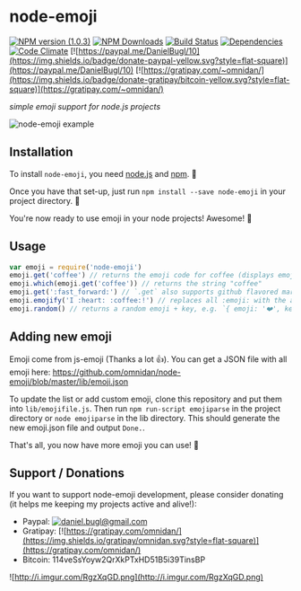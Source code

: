 # node-emoji

[![NPM version (1.0.3)](https://img.shields.io/npm/v/node-emoji.svg?style=flat-square)](https://www.npmjs.com/package/node-emoji) [![NPM Downloads](https://img.shields.io/npm/dm/node-emoji.svg?style=flat-square)](https://www.npmjs.com/package/node-emoji) [![Build Status](https://img.shields.io/travis/omnidan/node-emoji/master.svg?style=flat-square)](https://travis-ci.org/omnidan/node-emoji) [![Dependencies](https://img.shields.io/david/omnidan/node-emoji.svg?style=flat-square)](https://david-dm.org/omnidan/node-emoji) [![Code Climate](https://img.shields.io/codeclimate/github/omnidan/node-emoji.svg?style=flat-square)](https://codeclimate.com/github/omnidan/node-emoji) [![https://paypal.me/DanielBugl/10](https://img.shields.io/badge/donate-paypal-yellow.svg?style=flat-square)](https://paypal.me/DanielBugl/10) [![https://gratipay.com/~omnidan/](https://img.shields.io/badge/donate-gratipay/bitcoin-yellow.svg?style=flat-square)](https://gratipay.com/~omnidan/)

_simple emoji support for node.js projects_

![node-emoji example](http://i.imgur.com/RgFj97V.png)

## Installation
To install `node-emoji`, you need [node.js](http://nodejs.org/) and [npm](https://github.com/npm/npm#super-easy-install). :rocket:

Once you have that set-up, just run `npm install --save node-emoji` in your project directory. :ship:

You're now ready to use emoji in your node projects! Awesome! :metal:

## Usage
```javascript
var emoji = require('node-emoji')
emoji.get('coffee') // returns the emoji code for coffee (displays emoji on terminals that support it)
emoji.which(emoji.get('coffee')) // returns the string "coffee"
emoji.get(':fast_forward:') // `.get` also supports github flavored markdown emoji (http://www.emoji-cheat-sheet.com/)
emoji.emojify('I :heart: :coffee:!') // replaces all :emoji: with the actual emoji, in this case: returns "I ❤️ ☕️!"
emoji.random() // returns a random emoji + key, e.g. `{ emoji: '❤️', key: 'heart' }`
```

## Adding new emoji
Emoji come from js-emoji (Thanks a lot :thumbsup:). You can get a JSON file with all emoji here: https://github.com/omnidan/node-emoji/blob/master/lib/emoji.json

To update the list or add custom emoji, clone this repository and put them into `lib/emojifile.js`.
Then run `npm run-script emojiparse` in the project directory or `node emojiparse` in the lib directory.
This should generate the new emoji.json file and output `Done.`.

That's all, you now have more emoji you can use! :clap:

## Support / Donations
If you want to support node-emoji development, please consider donating (it helps me keeping my projects active and alive!):

 * Paypal: [![daniel.bugl@gmail.com](https://www.paypalobjects.com/en_US/i/btn/btn_donate_SM.gif)](https://www.paypal.com/cgi-bin/webscr?cmd=_s-xclick&hosted_button_id=YBMS9EKTNPZHJ)
 * Gratipay: [![https://gratipay.com/omnidan/](https://img.shields.io/gratipay/omnidan.svg?style=flat-square)](https://gratipay.com/omnidan/)
 * Bitcoin: 114veSsYoyw2QrXkPTxHD51B5i39TinsBP

![http://i.imgur.com/RgzXqGD.png](http://i.imgur.com/RgzXqGD.png)
